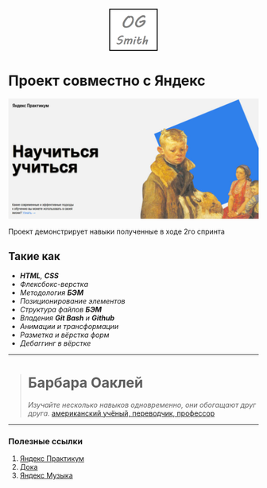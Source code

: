 <div id="header" align="center">
  <img src="/images/Mylogo.png" width="100"/>
</div>

# Проект совместно с Яндекс

![Screenshot of a page](/images/preview.jpg)

Проект демонстрирует навыки полученные в ходе 2го спринта 

## Такие как 

- ***HTML**, **CSS***
- *Флексбокс-верстка*
- *Методология **БЭМ***
- *Позиционирование элементов*
- *Структура файлов **БЭМ***
- *Владения **Git Bash** и **Github***
- *Анимации и трансформации*
- *Разметка и вёрстка форм*
- *Дебаггинг в вёрстке*

***

># Барбара Оаклей
>*Изучайте несколько навыков одновременно, они обогащают друг друга*.
>[американский учёный, переводчик, профессор](https://ru.wikipedia.org/wiki/%D0%9E%D0%B0%D0%BA%D0%BB%D0%B8,_%D0%91%D0%B0%D1%80%D0%B1%D0%B0%D1%80%D0%B0)


***
### Полезные ссылки
1. [Яндекс Практикум](https://practicum.yandex.ru)
2. [Дока](https://doka.guide "Энциклопедия про web-dev")
3. [Яндекс Музыка](https://music.yandex.ru)

